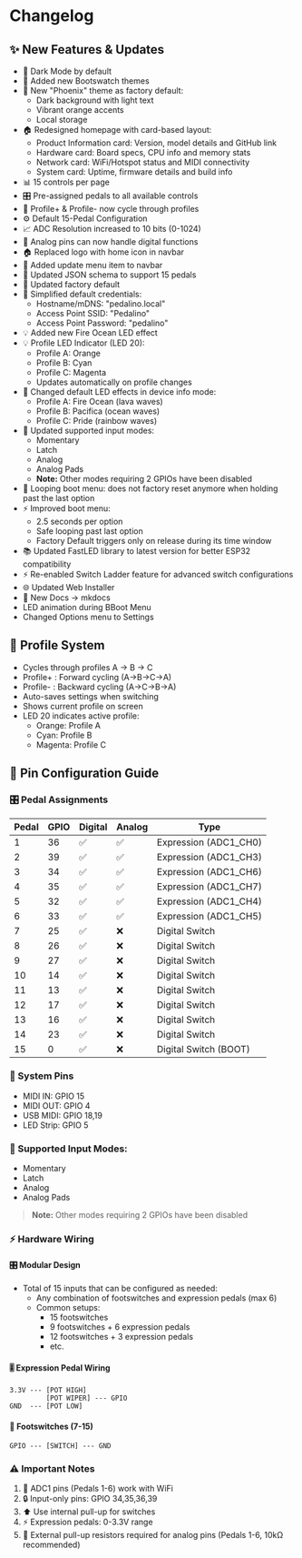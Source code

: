# Changelog

## ✨ New Features & Updates
- 🌙 Dark Mode by default
- 🎨 Added new Bootswatch themes
- 🎨 New "Phoenix" theme as factory default:
  - Dark background with light text
  - Vibrant orange accents
  - Local storage
- 🏠 Redesigned homepage with card-based layout:
  - Product Information card: Version, model details and GitHub link
  - Hardware card: Board specs, CPU info and memory stats
  - Network card: WiFi/Hotspot status and MIDI connectivity
  - System card: Uptime, firmware details and build info
- 📊 15 controls per page
- 🎛️ Pre-assigned pedals to all available controls
- 🔄 Profile+ & Profile- now cycle through profiles
- ⚙️ Default 15-Pedal Configuration
- 📈 ADC Resolution increased to 10 bits (0-1024)
- 🔌 Analog pins can now handle digital functions
- 🏠 Replaced logo with home icon in navbar
- 🔄 Added update menu item to navbar
- 🔧 Updated JSON schema to support 15 pedals
- 💾 Updated factory default
- 🔐 Simplified default credentials:
  - Hostname/mDNS: "pedalino.local"
  - Access Point SSID: "Pedalino"
  - Access Point Password: "pedalino"
- 💡 Added new Fire Ocean LED effect
- 💡 Profile LED Indicator (LED 20):
  - Profile A: Orange
  - Profile B: Cyan
  - Profile C: Magenta
  - Updates automatically on profile changes
- 🔄 Changed default LED effects in device info mode:
  - Profile A: Fire Ocean (lava waves)
  - Profile B: Pacifica (ocean waves)
  - Profile C: Pride (rainbow waves)
- 📐 Updated supported input modes: 
  - Momentary
  - Latch
  - Analog
  - Analog Pads
  - **Note:** Other modes requiring 2 GPIOs have been disabled
- 🔄 Looping boot menu: does not factory reset anymore when holding past the last option
- ⚡ Improved boot menu:
  - 2.5 seconds per option
  - Safe looping past last option
  - Factory Default triggers only on release during its time window
- 📚 Updated FastLED library to latest version for better ESP32 compatibility
- ⚡ Re-enabled Switch Ladder feature for advanced switch configurations
- 🌐 Updated Web Installer
- 📝 New Docs -> mkdocs
- LED animation during BBoot Menu
- Changed Options menu to Settings

## 🔄 Profile System
- Cycles through profiles A → B → C
- Profile+ : Forward cycling (A→B→C→A)
- Profile- : Backward cycling (A→C→B→A)
- Auto-saves settings when switching
- Shows current profile on screen
- LED 20 indicates active profile:
  - Orange: Profile A
  - Cyan: Profile B
  - Magenta: Profile C

## 📌 Pin Configuration Guide

### 🎛️ Pedal Assignments
| Pedal | GPIO | Digital | Analog | Type |
|-------|------|---------|---------|------|
| 1     | 36   | ✅      | ✅      | Expression (ADC1_CH0) |
| 2     | 39   | ✅      | ✅      | Expression (ADC1_CH3) |
| 3     | 34   | ✅      | ✅      | Expression (ADC1_CH6) |
| 4     | 35   | ✅      | ✅      | Expression (ADC1_CH7) |
| 5     | 32   | ✅      | ✅      | Expression (ADC1_CH4) |
| 6     | 33   | ✅      | ✅      | Expression (ADC1_CH5) |
| 7     | 25   | ✅      | ❌      | Digital Switch |
| 8     | 26   | ✅      | ❌      | Digital Switch |
| 9     | 27   | ✅      | ❌      | Digital Switch |
| 10    | 14   | ✅      | ❌      | Digital Switch |
| 11    | 13   | ✅      | ❌      | Digital Switch |
| 12    | 17   | ✅      | ❌      | Digital Switch |
| 13    | 16   | ✅      | ❌      | Digital Switch |
| 14    | 23   | ✅      | ❌      | Digital Switch |
| 15    | 0    | ✅      | ❌      | Digital Switch (BOOT) |

### 🔌 System Pins
- MIDI IN: GPIO 15
- MIDI OUT: GPIO 4
- USB MIDI: GPIO 18,19
- LED Strip: GPIO 5

### 📐 Supported Input Modes: 
  - Momentary
  - Latch
  - Analog
  - Analog Pads
> **Note:** Other modes requiring 2 GPIOs have been disabled

### ⚡ Hardware Wiring

#### 🎛️ Modular Design
- Total of 15 inputs that can be configured as needed:
  - Any combination of footswitches and expression pedals (max 6)
  - Common setups:
    - 15 footswitches
    - 9 footswitches + 6 expression pedals
    - 12 footswitches + 3 expression pedals
    - etc.

#### 🎚️ Expression Pedal Wiring
```
3.3V --- [POT HIGH]
         [POT WIPER] --- GPIO
GND  --- [POT LOW]
```

#### 🦶 Footswitches (7-15)
```
GPIO --- [SWITCH] --- GND
```

### ⚠️ Important Notes
1. 📡 ADC1 pins (Pedals 1-6) work with WiFi
2. 🔒 Input-only pins: GPIO 34,35,36,39
3. ⬆️ Use internal pull-up for switches
4. ⚡ Expression pedals: 0-3.3V range
5. 🔧 External pull-up resistors required for analog pins (Pedals 1-6, 10kΩ recommended)